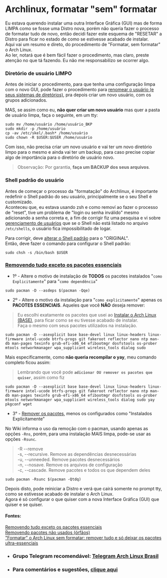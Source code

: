# Archlinux, formatar "sem" formatar

Eu estava querendo instalar uma outra Interface Gráfica (GUI) mas de forma LIMPA como se fosse uma Distro nova, porém não queria fazer o processo de formatar tudo de novo, então decidi fazer este esquema de "RESETAR" a Distro para ficar no estado de como se estivesse acabado de instalar.  
Aqui vai um resumo e direto, do procedimento de "Formatar, sem formatar" o Arch Linux.  
Ao ler, notará que é bem fácil fazer o procedimento, mas claro, preste atenção no que tá fazendo. Eu não me responsabilizo se ocorrer algo.  

### Diretório de usuário LIMPO

Antes de iniciar o procedimento, para que tenha uma configuração limpa com o novo GUI, pode fazer o procedimento para [renomear o usuário (e seus sistemas de diretórios)](https://wiki.archlinux.org/title/Users_and_groups_(Portugu%C3%AAs)#Alterar_um_nome_de_login_ou_diret%C3%B3rio_home_do_usu%C3%A1rio), pra depois criar um novo usuário, com os grupos adicionados.  

MAS, se assim como eu, **não quer criar um novo usuário** mas quer a pasta de usuário limpa, faça o seguinte, em um tty:  

```
sudo mv /home/usuário /home/usuário_BKP
sudo mkdir -p /home/usuário
cp -av /etc/skel/.bash* /home/usuário
sudo chown -R $USER:$USER /home/usuário
```

Com isso, não precisa criar um novo usuário e vai ter um novo diretório limpo para o mesmo e ainda vai ter um backup, para caso precise copiar algo de importância para o diretório de usuário novo.  

> Observação: Por garantia, **faça um BACKUP dos seus arquivos**.  

### Shell padrão do usuário

Antes de começar o processo da "formatação" do Archlinux, é importante redefinir o Shell padrão do seu usuário, principalmente se o seu Shell é customizado.  
Aconteceu que, eu estava usando zsh e como removí ao fazer o processo de "reset", tive um problema de "login ou senha inválido" mesmo adicionando a senha correta e, a fim de corrigir fiz uma pesquisa e vi sobre [gerenciamento de usuários](https://wiki.archlinux.org/title/Users_and_groups_(Portugu%C3%AAs)#Gerenciamento_de_usu%C3%A1rio) que se o Shell não está listado no arquivo `/etc/shells`, o usuário fica impossibilitado de logar.  

Para corrigir, deve [alterar o Shell padrão](https://wiki.archlinux.org/title/Command-line_shell_(Portugu%C3%AAs)#Alterando_seu_shell_padr%C3%A3o) para o "ORIGINAL".  
Então, deve fazer o comando para configurar o Shell padrão:

```
sudo chsh -s /bin/bash $USER
```

### [Removendo tudo exceto os pacotes essenciais](https://wiki.archlinux.org/title/Pacman_(Portugu%C3%AAs)/Tips_and_tricks_(Portugu%C3%AAs)#Removendo_tudo_exceto_os_pacotes_essenciais)  

* 1º - Altere o motivo de instalação de **TODOS** os pacotes instalados "`como Explicitamente`" para "`como dependência`"  

```
sudo pacman -D --asdeps $(pacman -Qqe)
```

* 2º - Altere o motivo da instalação para "`como explicitamente`" apenas os **PACOTES ESSENCIAIS**. Aqueles que você **NÃO** deseja remover:  

> Eu escolhi exatamente os pacotes que usei ao [Instalar o Arch Linux (BASE)](https://elppans.github.io/doc-linux/archLinux_instalacao_base_btrfs), para ficar como se eu tivesse acabado de instalar.  
Faça o mesmo com seus pacotes utilizados na instalação.  

```
sudo pacman -D --asexplicit base base-devel linux linux-headers linux-firmware intel-ucode btrfs-progs git fakeroot reflector nano ntp man-db man-pages texinfo grub-efi-x86_64 efibootmgr dosfstools os-prober mtools networkmanager wpa_supplicant wireless_tools dialog sudo
```

Mais especificamente, como **não queria recompilar o yay**, meu comando completo ficou assim:  
>Lembrando que você pode **`adicionar OU remover os pacotes que quiser`**, assim como fiz

```
sudo pacman -D --asexplicit base base-devel linux linux-headers linux-firmware intel-ucode btrfs-progs git fakeroot reflector nano ntp man-db man-pages texinfo grub-efi-x86_64 efibootmgr dosfstools os-prober mtools networkmanager wpa_supplicant wireless_tools dialog sudo yay pkgconf wget
```

* 3° - [Remover os pacotes](https://wiki.archlinux.org/title/Pacman_(Portugu%C3%AAs)/Tips_and_tricks_(Portugu%C3%AAs)#Removendo_pacotes_n%C3%A3o_usados_(%C3%B3rf%C3%A3os)), menos os configurados como "Instalados Explicitamente"  

No Wiki informa o uso da remoção com o pacman, usando apenas as opções `-Rns`, porém, para uma instalação MAIS limpa, pode-se usar as opções `-Rsunc`.  

> -R --remove  
-s, --recursive. Remove as dependências desnecessárias  
-u, --unneeded. Remove pacotes desnecessários  
-n, --nosave. Remove os arquivos de configuração  
-c, --cascade. Remove pacotes e todos os que dependem deles  

```
sudo pacman -Rsunc $(pacman -Qtdq)
```

Depois disto, pode reiniciar a Distro e verá que cairá somente no prompt tty, como se estivesse acabado de instalar o Arch Linux.  
Agora é só configurar o que quiser com a nova Interface Gráfica (GUI) que quiser e se quiser.  

#### Fontes:  

[Removendo tudo exceto os pacotes essenciais](https://wiki.archlinux.org/title/Pacman_(Portugu%C3%AAs)/Tips_and_tricks_(Portugu%C3%AAs)#Removendo_tudo_exceto_os_pacotes_essenciais)  
[Removendo pacotes não usados (órfãos)](https://wiki.archlinux.org/title/Pacman_(Portugu%C3%AAs)/Tips_and_tricks_(Portugu%C3%AAs)#Removendo_pacotes_n%C3%A3o_usados_(%C3%B3rf%C3%A3os))  
["Formatar" o Arch Linux sem formatar: remover tudo e só deixar os pacotes ultra-essenciais](https://www.desfragmente.com/2021/02/formatar-o-arch-linux-sem-formatar.html?m=1)  

* ### Grupo Telegram recomendável: [Telegram Arch Linux Brasil](https://t.me/archlinuxbr)  
* ### Para comentários e sugestões, [clique aqui](https://github.com/elppans/doc-linux/issues)  

